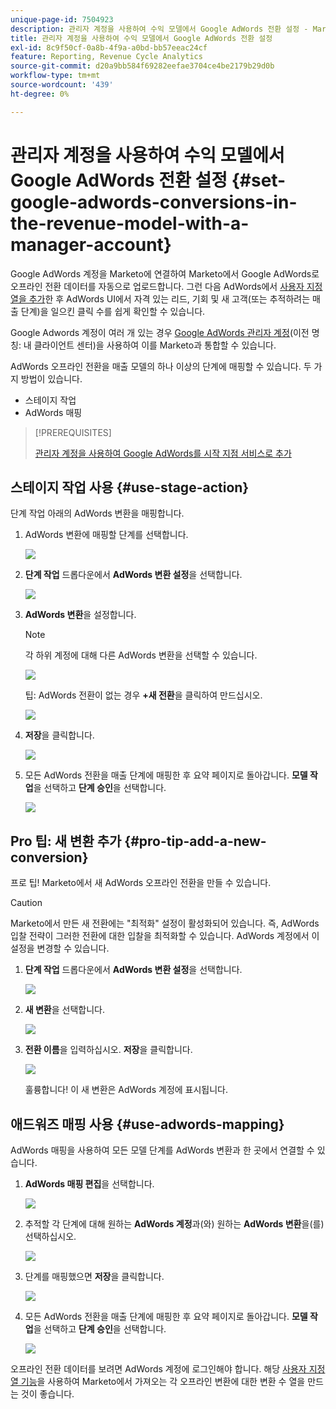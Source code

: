 ```yaml
---
unique-page-id: 7504923
description: 관리자 계정을 사용하여 수익 모델에서 Google AdWords 전환 설정 - Marketo 문서 - 제품 설명서
title: 관리자 계정을 사용하여 수익 모델에서 Google AdWords 전환 설정
exl-id: 8c9f50cf-0a8b-4f9a-a0bd-bb57eeac24cf
feature: Reporting, Revenue Cycle Analytics
source-git-commit: d20a9bb584f69282eefae3704ce4be2179b29d0b
workflow-type: tm+mt
source-wordcount: '439'
ht-degree: 0%

---
```


# 관리자 계정을 사용하여 수익 모델에서 Google AdWords 전환 설정 {#set-google-adwords-conversions-in-the-revenue-model-with-a-manager-account}

Google AdWords 계정을 Marketo에 연결하여 Marketo에서 Google AdWords로 오프라인 전환 데이터를 자동으로 업로드합니다. 그런 다음 AdWords에서 [사용자 지정 열을 추가](https://support.google.com/adwords/answer/3073556)한 후 AdWords UI에서 자격 있는 리드, 기회 및 새 고객(또는 추적하려는 매출 단계)을 일으킨 클릭 수를 쉽게 확인할 수 있습니다.

Google Adwords 계정이 여러 개 있는 경우 [Google AdWords 관리자 계정](https://www.google.com/adwords/manager-accounts/)(이전 명칭: 내 클라이언트 센터)을 사용하여 이를 Marketo과 통합할 수 있습니다.

AdWords 오프라인 전환을 매출 모델의 하나 이상의 단계에 매핑할 수 있습니다. 두 가지 방법이 있습니다.

* 스테이지 작업
* AdWords 매핑

>[!PREREQUISITES]
>
>[관리자 계정을 사용하여 Google AdWords를 시작 지점 서비스로 추가](/help/marketo/product-docs/administration/additional-integrations/add-google-adwords-as-a-launchpoint-service-with-a-manager-account.md)

## 스테이지 작업 사용 {#use-stage-action}

단계 작업 아래의 AdWords 변환을 매핑합니다.

1. AdWords 변환에 매핑할 단계를 선택합니다.

   ![](assets/image2015-2-26-16-3a40-3a2.png)

1. **단계 작업** 드롭다운에서 **AdWords 변환 설정**&#x200B;을 선택합니다.

   ![](assets/image2015-2-26-16-3a52-3a24.png)

1. **AdWords 변환**&#x200B;을 설정합니다.

   >[!NOTE]
   >
   >각 하위 계정에 대해 다른 AdWords 변환을 선택할 수 있습니다.

   ![](assets/image2015-3-27-17-3a16-3a37.png)

   팁: AdWords 전환이 없는 경우 **+새 전환**&#x200B;을 클릭하여 만드십시오.

   ![](assets/image2015-3-27-17-3a18-3a58.png)

1. **저장**&#x200B;을 클릭합니다.

   ![](assets/image2015-3-27-17-3a21-3a15.png)

1. 모든 AdWords 전환을 매출 단계에 매핑한 후 요약 페이지로 돌아갑니다. **모델 작업**&#x200B;을 선택하고 **단계 승인**&#x200B;을 선택합니다.

   ![](assets/image2015-2-27-12-3a20-3a20.png)

## Pro 팁: 새 변환 추가 {#pro-tip-add-a-new-conversion}

프로 팁! Marketo에서 새 AdWords 오프라인 전환을 만들 수 있습니다.

>[!CAUTION]
>
>Marketo에서 만든 새 전환에는 &quot;최적화&quot; 설정이 활성화되어 있습니다. 즉, AdWords 입찰 전략이 그러한 전환에 대한 입찰을 최적화할 수 있습니다. AdWords 계정에서 이 설정을 변경할 수 있습니다.

1. **단계 작업** 드롭다운에서 **AdWords 변환 설정**&#x200B;을 선택합니다.

   ![](assets/image2015-2-26-16-3a52-3a24.png)

1. **새 변환**&#x200B;을 선택합니다.

   ![](assets/image2015-3-27-17-3a23-3a13.png)

1. **전환 이름**&#x200B;을 입력하십시오. **저장**&#x200B;을 클릭합니다.

   ![](assets/image2015-3-27-17-3a24-3a49.png)

   훌륭합니다! 이 새 변환은 AdWords 계정에 표시됩니다.

## 애드워즈 매핑 사용 {#use-adwords-mapping}

AdWords 매핑을 사용하여 모든 모델 단계를 AdWords 변환과 한 곳에서 연결할 수 있습니다.

1. **AdWords 매핑 편집**&#x200B;을 선택합니다.

   ![](assets/image2015-2-26-17-3a3-3a29.png)

1. 추적할 각 단계에 대해 원하는 **AdWords 계정**&#x200B;과(와) 원하는 **AdWords 변환**&#x200B;을(를) 선택하십시오.

   ![](assets/image2015-3-27-17-3a30-3a15.png)

1. 단계를 매핑했으면 **저장**&#x200B;을 클릭합니다.

   ![](assets/image2015-3-27-17-3a30-3a48.png)

1. 모든 AdWords 전환을 매출 단계에 매핑한 후 요약 페이지로 돌아갑니다. **모델 작업**&#x200B;을 선택하고 **단계 승인**&#x200B;을 선택합니다.

   ![](assets/image2015-2-27-12-3a20-3a20.png)

오프라인 전환 데이터를 보려면 AdWords 계정에 로그인해야 합니다. 해당 [사용자 지정 열 기능](https://support.google.com/adwords/answer/3073556)을 사용하여 Marketo에서 가져오는 각 오프라인 변환에 대한 변환 수 열을 만드는 것이 좋습니다.

